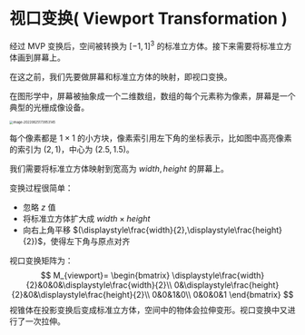 # 视口变换( Viewport Transformation )

经过 MVP 变换后，空间被转换为 $[-1, 1]^3$ 的标准立方体。接下来需要将标准立方体画到屏幕上。

在这之前，我们先要做屏幕和标准立方体的映射，即视口变换。

在图形学中，屏幕被抽象成一个二维数组，数组的每个元素称为像素，屏幕是一个典型的光栅成像设备。 

<img class="img-mid" src="https://tva1.sinaimg.cn/large/e6c9d24egy1h3kmmzgc90j20xg0h2755.jpg" alt="image-20220625173953145" style="zoom: 40%;" />

每个像素都是 $1\times1$ 的小方块，像素索引用左下角的坐标表示，比如图中高亮像素的索引为 $(2,1)$，中心为 $(2.5,1.5)$。

我们需要将标准立方体映射到宽高为 $width,height$ 的屏幕上。

变换过程很简单：

* 忽略 $z$ 值
* 将标准立方体扩大成 $width\times height$
* 向右上角平移 $(\displaystyle\frac{width}{2},\displaystyle\frac{height}{2})$，使得左下角与原点对齐

视口变换矩阵为：
$$
M_{viewport}=
\begin{bmatrix}
\displaystyle\frac{width}{2}&0&0&\displaystyle\frac{width}{2}\\
0&\displaystyle\frac{height}{2}&0&\displaystyle\frac{height}{2}\\
0&0&1&0\\
0&0&0&1
\end{bmatrix}
$$
视锥体在投影变换后变成标准立方体，空间中的物体会拉伸变形。视口变换中又进行了一次拉伸。
